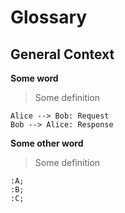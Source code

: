 # Glossary
## General Context
**Some word**

> Some definition

```puml_sequence
Alice --> Bob: Request
Bob --> Alice: Response
```

**Some other word**

> Some definition

```puml_activity
:A;
:B;
:C;
```

